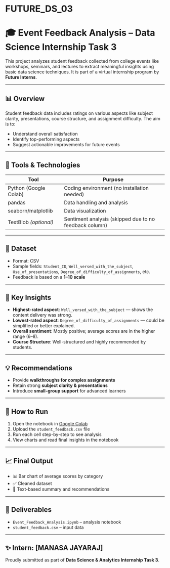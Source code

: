 # FUTURE_DS_03
# 🎓 Event Feedback Analysis – Data Science Internship Task 3

This project analyzes student feedback collected from college events like workshops, seminars, and lectures to extract meaningful insights using basic data science techniques. It is part of a virtual internship program by **Future Interns**.

---

## 📊 Overview

Student feedback data includes ratings on various aspects like subject clarity, presentations, course structure, and assignment difficulty. The aim is to:

- Understand overall satisfaction
- Identify top-performing aspects
- Suggest actionable improvements for future events

---

## 🧰 Tools & Technologies

| Tool          | Purpose                            |
|---------------|-------------------------------------|
| Python (Google Colab) | Coding environment (no installation needed) |
| pandas        | Data handling and analysis         |
| seaborn/matplotlib | Data visualization            |
| TextBlob *(optional)* | Sentiment analysis (skipped due to no feedback column) |

---

## 📁 Dataset

- Format: CSV
- Sample fields: `Student_ID`, `Well_versed_with_the_subject`, `Use_of_presentations`, `Degree_of_difficulty_of_assignments`, etc.
- Feedback is based on a **1–10 scale**

---

## 🧠 Key Insights

- **Highest-rated aspect**: `Well_versed_with_the_subject` — shows the content delivery was strong.
- **Lowest-rated aspect**: `Degree_of_difficulty_of_assignments` — could be simplified or better explained.
- **Overall sentiment**: Mostly positive; average scores are in the higher range (6–8).
- **Course Structure**: Well-structured and highly recommended by students.

---

## 💡 Recommendations

- Provide **walkthroughs for complex assignments**
- Retain strong **subject clarity & presentations**
- Introduce **small-group support** for advanced learners

---

## 📌 How to Run

1. Open the notebook in [Google Colab](https://colab.research.google.com/)
2. Upload the `student_feedback.csv` file
3. Run each cell step-by-step to see analysis
4. View charts and read final insights in the notebook

---

## 📈 Final Output

- 📊 Bar chart of average scores by category
- ✅ Cleaned dataset
- 📝 Text-based summary and recommendations

---

## 📁 Deliverables

- `Event_Feedback_Analysis.ipynb` – analysis notebook
- `student_feedback.csv` – input data


---

## ✨ Intern: [MANASA JAYARAJ]
Proudly submitted as part of **Data Science & Analytics Internship Task 3**.

